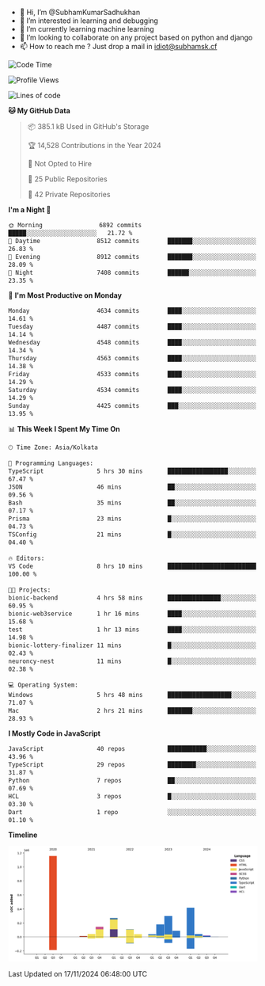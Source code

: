 - 👋 Hi, I’m @SubhamKumarSadhukhan
- 👀 I’m interested in learning and debugging
- 🌱 I’m currently learning machine learning
- 💞️ I’m looking to collaborate on any project based on python and django
- 📫 How to reach me ?
      Just drop a mail in idiot@subhamsk.cf

<!---
SubhamKumarSadhukhan/SubhamKumarSadhukhan is a ✨ special ✨ repository because its `README.md` (this file) appears on your GitHub profile.
You can click the Preview link to take a look at your changes.
--->


<!--START_SECTION:waka-->
![Code Time](http://img.shields.io/badge/Code%20Time-2%2C628%20hrs%2029%20mins-blue)

![Profile Views](http://img.shields.io/badge/Profile%20Views-3-blue)

![Lines of code](https://img.shields.io/badge/From%20Hello%20World%20I%27ve%20Written-2.8%20million%20lines%20of%20code-blue)

**🐱 My GitHub Data** 

> 📦 385.1 kB Used in GitHub's Storage 
 > 
> 🏆 14,528 Contributions in the Year 2024
 > 
> 🚫 Not Opted to Hire
 > 
> 📜 25 Public Repositories 
 > 
> 🔑 42 Private Repositories 
 > 
**I'm a Night 🦉** 

```text
🌞 Morning                6892 commits        █████░░░░░░░░░░░░░░░░░░░░   21.72 % 
🌆 Daytime                8512 commits        ███████░░░░░░░░░░░░░░░░░░   26.83 % 
🌃 Evening                8912 commits        ███████░░░░░░░░░░░░░░░░░░   28.09 % 
🌙 Night                  7408 commits        ██████░░░░░░░░░░░░░░░░░░░   23.35 % 
```
📅 **I'm Most Productive on Monday** 

```text
Monday                   4634 commits        ████░░░░░░░░░░░░░░░░░░░░░   14.61 % 
Tuesday                  4487 commits        ████░░░░░░░░░░░░░░░░░░░░░   14.14 % 
Wednesday                4548 commits        ████░░░░░░░░░░░░░░░░░░░░░   14.34 % 
Thursday                 4563 commits        ████░░░░░░░░░░░░░░░░░░░░░   14.38 % 
Friday                   4533 commits        ████░░░░░░░░░░░░░░░░░░░░░   14.29 % 
Saturday                 4534 commits        ████░░░░░░░░░░░░░░░░░░░░░   14.29 % 
Sunday                   4425 commits        ███░░░░░░░░░░░░░░░░░░░░░░   13.95 % 
```


📊 **This Week I Spent My Time On** 

```text
🕑︎ Time Zone: Asia/Kolkata

💬 Programming Languages: 
TypeScript               5 hrs 30 mins       █████████████████░░░░░░░░   67.47 % 
JSON                     46 mins             ██░░░░░░░░░░░░░░░░░░░░░░░   09.56 % 
Bash                     35 mins             ██░░░░░░░░░░░░░░░░░░░░░░░   07.17 % 
Prisma                   23 mins             █░░░░░░░░░░░░░░░░░░░░░░░░   04.73 % 
TSConfig                 21 mins             █░░░░░░░░░░░░░░░░░░░░░░░░   04.40 % 

🔥 Editors: 
VS Code                  8 hrs 10 mins       █████████████████████████   100.00 % 

🐱‍💻 Projects: 
bionic-backend           4 hrs 58 mins       ███████████████░░░░░░░░░░   60.95 % 
bionic-web3service       1 hr 16 mins        ████░░░░░░░░░░░░░░░░░░░░░   15.68 % 
test                     1 hr 13 mins        ████░░░░░░░░░░░░░░░░░░░░░   14.98 % 
bionic-lottery-finalizer 11 mins             █░░░░░░░░░░░░░░░░░░░░░░░░   02.43 % 
neuroncy-nest            11 mins             █░░░░░░░░░░░░░░░░░░░░░░░░   02.38 % 

💻 Operating System: 
Windows                  5 hrs 48 mins       ██████████████████░░░░░░░   71.07 % 
Mac                      2 hrs 21 mins       ███████░░░░░░░░░░░░░░░░░░   28.93 % 
```

**I Mostly Code in JavaScript** 

```text
JavaScript               40 repos            ███████████░░░░░░░░░░░░░░   43.96 % 
TypeScript               29 repos            ████████░░░░░░░░░░░░░░░░░   31.87 % 
Python                   7 repos             ██░░░░░░░░░░░░░░░░░░░░░░░   07.69 % 
HCL                      3 repos             █░░░░░░░░░░░░░░░░░░░░░░░░   03.30 % 
Dart                     1 repo              ░░░░░░░░░░░░░░░░░░░░░░░░░   01.10 % 
```



**Timeline**

![Lines of Code chart](https://raw.githubusercontent.com/SubhamKumarSadhukhan/SubhamKumarSadhukhan/main/assets/bar_graph.png)


 Last Updated on 17/11/2024 06:48:00 UTC
<!--END_SECTION:waka-->
